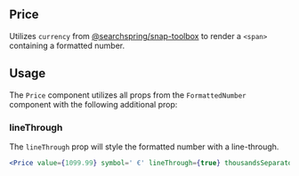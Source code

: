 ## Price

Utilizes `currency` from [@searchspring/snap-toolbox](https://searchspring.github.io/snap/#/toolbox) to render a `<span>` containing a formatted number.

## Usage

The `Price` component utilizes all props from the `FormattedNumber` component with the following additional prop:

### lineThrough
The `lineThrough` prop will style the formatted number with a line-through.

```jsx
<Price value={1099.99} symbol=' €' lineThrough={true} thousandsSeparator='.' decimalSeparator=',' symbolAfter={true} />
```
